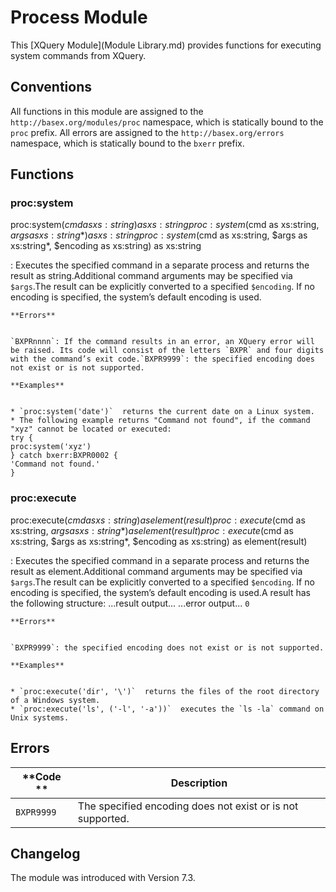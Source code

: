 
# Process Module
 


 
This [XQuery Module](Module Library.md) provides functions for executing system commands from XQuery. 

 
## Conventions

All functions in this module are assigned to the `http://basex.org/modules/proc` namespace, which is statically bound to the `proc` prefix. All errors are assigned to the `http://basex.org/errors` namespace, which is statically bound to the `bxerr` prefix. 

 
## Functions

### proc:system

proc:system($cmd as xs:string) as xs:string
proc:system($cmd as xs:string, $args as xs:string*) as xs:string
proc:system($cmd as xs:string, $args as xs:string*, $encoding as xs:string) as xs:string

:   Executes the specified command in a separate process and returns the result as string.Additional command arguments may be specified via `$args`.The result can be explicitly converted to a specified `$encoding`. If no encoding is specified, the system’s default encoding is used. 

    **Errors**


    `BXPRnnnn`: If the command results in an error, an XQuery error will be raised. Its code will consist of the letters `BXPR` and four digits with the command’s exit code.`BXPR9999`: the specified encoding does not exist or is not supported. 

    **Examples**


    * `proc:system('date')`  returns the current date on a Linux system. 
    * The following example returns "Command not found", if the command "xyz" cannot be located or executed: 
    try {
    proc:system('xyz')
    } catch bxerr:BXPR0002 {
    'Command not found.'
    }


### proc:execute

proc:execute($cmd as xs:string) as element(result)
proc:execute($cmd as xs:string, $args as xs:string*) as element(result)
proc:execute($cmd as xs:string, $args as xs:string*, $encoding as xs:string) as element(result)

:   Executes the specified command in a separate process and returns the result as element.Additional command arguments may be specified via `$args`.The result can be explicitly converted to a specified `$encoding`. If no encoding is specified, the system’s default encoding is used.A result has the following structure:     <result>
    <output>...result output...</output>
    <error>...error output...</error>
    <code>0</code>
    </result>


    **Errors**


    `BXPR9999`: the specified encoding does not exist or is not supported. 

    **Examples**


    * `proc:execute('dir', '\')`  returns the files of the root directory of a Windows system. 
    * `proc:execute('ls', ('-l', '-a'))`  executes the `ls -la` command on Unix systems. 

 
## Errors

**Code ** | Description 
--------- | ------------
`BXPR9999` | The specified encoding does not exist or is not supported. 
 
## Changelog

The module was introduced with Version 7.3. 

